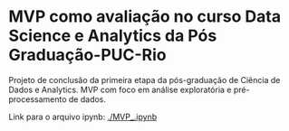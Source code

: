 # MVP como avaliação no curso Data Science e Analytics da Pós Graduação-PUC-Rio 

Projeto de conclusão da primeira etapa da pós-graduação de Ciência de Dados e Analytics. MVP com foco em análise exploratória e pré-processamento de dados. 

Link para o arquivo ipynb: [./MVP_.ipynb](https://github.com/IqueMoraes/mvp_analise_exploratoria_e_pre_processamento/blob/main/MVP_.ipynb)
